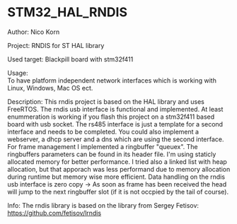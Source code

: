 # STM32_HAL_RNDIS
Author: Nico Korn

Project: 
RNDIS for ST HAL library

Used target: 
Blackpill board with stm32f411

Usage:	
To have platform independent network interfaces which is working with Linux, Windows, Mac OS ect.

Description:
This rndis project is based on the HAL library and uses FreeRTOS. The rndis usb interface is functional and implemented. At least enummeration is working if you flash this project on a stm32f411 based board with usb socket.
The rs485 interface is just a template for a second interface and needs to be completed. You could also implement a webserver, a dhcp server and a dns which are using the second interface.
For frame management I implemented a ringbuffer "queuex". The ringbuffers parameters can be found in its header file. I'm using staticly allocated memory for better performance. 
I tried also a linked list with heap allocation, but that apporach was less performand due to memory allocation during runtime but memory wise more efficient.
Data handling on the rndis usb interface is zero copy -> As soon as frame has been received the head will jump to the next ringbuffer slot (if it is not occpied by the tail of course).

Info: 
The rndis library is based on the library from Sergey Fetisov: https://github.com/fetisov/lrndis


